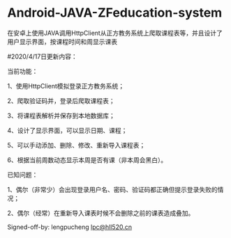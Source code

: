 # Android-JAVA-ZFeducation-system
在安卓上使用JAVA调用HttpClient从正方教务系统上爬取课程表等，并且设计了用户显示界面，按课程时间和周显示课表


#2020/4/17日更新内容：

当前功能：

1、使用HttpClient模拟登录正方教务系统；

2、爬取验证码并，登录后爬取课程表；

3、将课程表解析并保存到本地数据库；

4、设计了显示界面，可以显示日期、课程；

5、可以手动添加、删除、修改、重新导入课程表；

6、根据当前周数动态显示本周是否有课（非本周会黑白）。

已知问题：

1、偶尔（非常少）会出现登录用户名、密码、验证码都正确但提示登录失败的情况；

2、偶尔（经常）在重新导入课表时候不会删除之前的课表造成叠加。

Signed-off-by: lengpucheng <lpc@hll520.cn>
